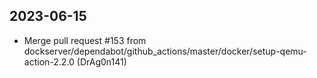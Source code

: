 
## 2023-06-15
 * Merge pull request #153 from dockserver/dependabot/github_actions/master/docker/setup-qemu-action-2.2.0 (DrAg0n141)
